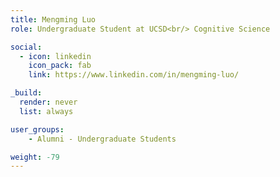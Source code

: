 ```yaml
---
title: Mengming Luo
role: Undergraduate Student at UCSD<br/> Cognitive Science

social:
  - icon: linkedin
    icon_pack: fab
    link: https://www.linkedin.com/in/mengming-luo/

_build:
  render: never
  list: always

user_groups:
    - Alumni - Undergraduate Students

weight: -79
---
```

